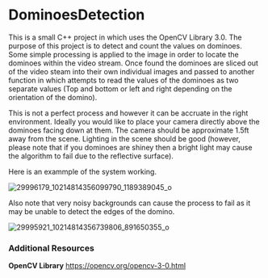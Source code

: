 # DominoesDetection
This is a small C++ project in which uses the OpenCV Library 3.0. The purpose of this project is to detect and count the values on dominoes. Some simple processing is applied to the image in order to locate the dominoes within the video stream. Once found the dominoes are sliced out of the video steam into their own individual images and passed to another function in which attempts to read the values of the dominoes as two separate values (Top and bottom or left and right depending on the orientation of the domino). 

This is not a perfect process and however it can be accruate in the right environment. Ideally you would like to place your camera directly above the dominoes facing down at them. The camera should be approximate 1.5ft away from the scene. Lighting in the scene should be good (however, please note that if you dominoes are shiney then a bright light may cause the algorithm to fail due to the reflective surface). 

Here is an exammple of the system working.

![29996179_10214814356099790_1189389045_o](https://user-images.githubusercontent.com/18728027/39339996-8a33726c-4999-11e8-8518-2714a8ed5171.png)

Also note that very noisy backgrounds can cause the process to fail as it may be unable to detect the edges of the domino. 

![29995921_10214814356739806_891650355_o](https://user-images.githubusercontent.com/18728027/39340006-92c8ec5e-4999-11e8-9ac9-527f001f3ed3.png)


### Additional Resources

**OpenCV Library**
https://opencv.org/opencv-3-0.html 
